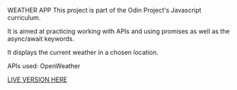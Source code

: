 WEATHER APP
This project is part of the Odin Project's Javascript curriculum.

It is aimed at practicing working with APIs and using promises as well as the async/await keywords.

It displays the current weather in a chosen location. 

APIs used:
OpenWeather

[LIVE VERSION HERE](https://michaelhaines01.github.io/Weather-app/weather.html)
